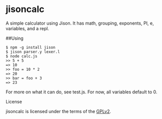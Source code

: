 jisoncalc
=========

A simple calculator using Jison. It has math, grouping, exponents, PI, e, variables, and a repl.

##Using

```
$ npm -g install jison
$ jison parser.y lexer.l
$ node calc.js
>> 5 + 5
=> 10
>> foo = 10 * 2
=> 20
>> bar = foo + 3
=> 23
```

For more on what it can do, see test.js. For now, all variables default to 0.

License

jisoncalc is licensed under the terms of the [GPLv2](http://www.gnu.org/licenses/gpl-2.0.html).
